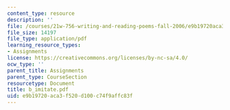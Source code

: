 ```yaml
---
content_type: resource
description: ''
file: /courses/21w-756-writing-and-reading-poems-fall-2006/e9b19720aca3f520d100c74f9affc83f_b_imitate.pdf
file_size: 14197
file_type: application/pdf
learning_resource_types:
- Assignments
license: https://creativecommons.org/licenses/by-nc-sa/4.0/
ocw_type: ''
parent_title: Assignments
parent_type: CourseSection
resourcetype: Document
title: b_imitate.pdf
uid: e9b19720-aca3-f520-d100-c74f9affc83f
---
```

